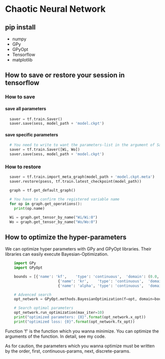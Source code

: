 # Chaotic Neural Network

## pip install
- numpy
- GPy
- GPyOpt
- Tensorflow
- matplotlib

## How to save or restore your session in tensorflow
### How to save
#### save all parameters
~~~python
  saver = tf.train.Saver()
  saver.save(sess, model_path + 'model.ckpt')
~~~

#### save specific parameters

~~~python
  # You need to write to want the parameters-list in the argument of Saver()
  saver = tf.train.Saver([Wi, Wo])
  saver.save(sess, model_path + 'model.ckpt')
~~~

### How to restore

~~~python
  saver = tf.train.import_meta_graph(model_path + 'model.ckpt.meta')
  saver.restore(psess, tf.train.latest_checkpoint(model_path))

  graph = tf.get_default_graph()

  # You have to confirm the registered variable name
  for op in graph.get_operations():
    print(op.name)

  Wi = graph.get_tensor_by_name("Wi/Wi:0")
  Wo = graph.get_tensor_by_name("Wo/Wo:0")
~~~


## How to optimize the hyper-parameters
We can optimize hyper parameters with GPy and GPyOpt libraries.
Their libraries can easily execute Bayesian-Optimization.

~~~python
	import GPy
	import GPyOpt

	bounds = [{'name': 'kf',    'type': 'continuous',  'domain': (0.0, 100.0)},
						{'name': 'kr',    'type': 'continuous',  'domain': (0.0, 100.0)},
						{'name': 'alpha', 'type': 'continuous',  'domain': (0.0, 100.0)}]

	# Advenced search
	opt_network = GPyOpt.methods.BayesianOptimization(f=opt, domain=bounds)

	# Search optimal parameters
	opt_network.run_optimization(max_iter=10)
	print("optimized parameters: {0}".format(opt_network.x_opt))
	print("optimized loss: {0}".format(opt_network.fx_opt))
~~~

Function 'f' is the function which you wanna minimize.
You can optimize the arguments of the function.
In detail, see my code.

As for caution, the parameters which you wanna optimize must be written by the order, first, continuous-params, next, discrete-params.


















